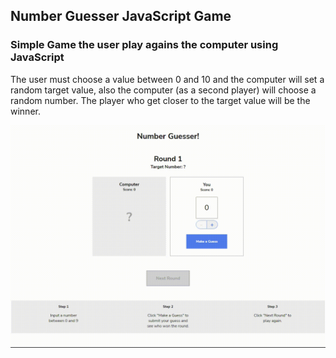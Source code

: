 ## Number Guesser JavaScript Game

### Simple Game the user play agains the computer using JavaScript

The user must choose a value between 0 and 10 and the computer will set a random target value, also the computer (as a second player) will choose a random number.
The player who get closer to the target value will be the winner.

<div align="center" width="80%">
    <img src="/assets/number-guesser.gif">
</div>